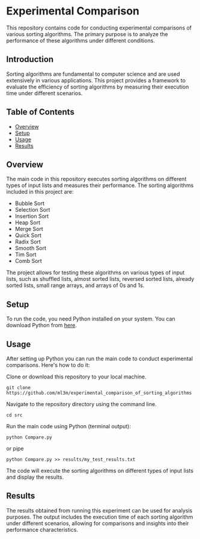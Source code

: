 # Experimental Comparison

This repository contains code for conducting experimental comparisons of various sorting algorithms. The primary purpose is to analyze the performance of these algorithms under different conditions.

## Introduction

Sorting algorithms are fundamental to computer science and are used extensively in various applications. This project provides a framework to evaluate the efficiency of sorting algorithms by measuring their execution time under different scenarios.

## Table of Contents

- [Overview](#overview)
- [Setup](#setup)
- [Usage](#usage)
- [Results](#results)

## Overview

The main code in this repository executes sorting algorithms on different types of input lists and measures their performance. The sorting algorithms included in this project are:

- Bubble Sort
- Selection Sort
- Insertion Sort
- Heap Sort
- Merge Sort
- Quick Sort
- Radix Sort
- Smooth Sort
- Tim Sort
- Comb Sort

The project allows for testing these algorithms on various types of input lists, such as shuffled lists, almost sorted lists, reversed sorted lists, already sorted lists, small range arrays, and arrays of 0s and 1s.

## Setup

To run the code, you need Python installed on your system. You can download Python from [here](https://www.python.org/downloads/).

## Usage
After setting up Python you can run the main code to conduct experimental comparisons. Here's how to do it:

Clone or download this repository to your local machine.
```
git clone https://github.com/ml3m/experimental_comparison_of_sorting_algorithms
```
Navigate to the repository directory using the command line.
```
cd src
```
Run the main code using Python (terminal output):
```
python Compare.py
```
or pipe
```
python Compare.py >> results/my_test_results.txt
```

The code will execute the sorting algorithms on different types of input lists and display the results.

## Results
The results obtained from running this experiment can be used for analysis purposes. The output includes the execution time of each sorting algorithm under different scenarios, allowing for comparisons and insights into their performance characteristics.
